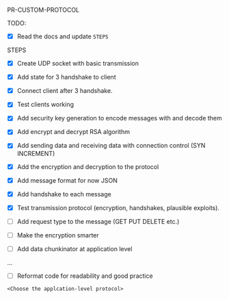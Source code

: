 PR-CUSTOM-PROTOCOL

TODO: 

* [x] Read the docs and update `STEPS`

STEPS

* [x] Create UDP socket with basic transmission

* [x] Add state for 3 handshake to client

* [x] Connect client after 3 handshake.

* [x] Test clients working

* [x] Add security key generation to encode messages with and decode them

* [x] Add encrypt and decrypt RSA algorithm

* [x] Add sending data and receiving data with connection control (SYN INCREMENT)

* [x] Add the encryption and decryption to the protocol

* [x] Add message format for now JSON

* [x] Add handshake to each message

* [x] Test transmission protocol (encryption, handshakes, plausible exploits).

* [ ] Add request type to the message (GET PUT DELETE  etc.)

* [ ] Make the encryption smarter

* [ ] Add data chunkinator at application level

...

* [ ] Reformat code for readability and good practice

`<Choose the applcation-level protocol>`